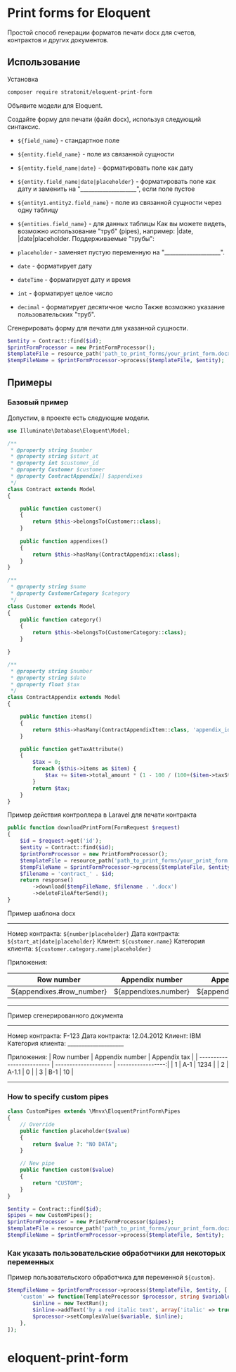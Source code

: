 # Print forms for Eloquent

Простой способ генерации форматов печати docx для счетов, контрактов и других документов.

## Использование

Установка

```bash
composer require stratonit/eloquent-print-form
```

Объявите модели для Eloquent.

Создайте форму для печати (файл docx), используя следующий синтаксис.

- `${field_name}` - стандартное поле
- `${entity.field_name}` - поле из связанной сущности
- `${entity.field_name|date}` - форматировать поле как дату
- `${entity.field_name|date|placeholder}` - форматировать поле как дату и заменить на "____________________", если поле пустое
- `${entity1.entity2.field_name}` - поле из связанной сущности через одну таблицу
- `${entities.field_name}` - для данных таблицы
Как вы можете видеть, возможно использование "труб" (pipes), например: |date, |date|placeholder. Поддерживаемые "трубы":

- `placeholder` - заменяет пустую переменную на "____________________".
- `date` - форматирует дату
- `dateTime` - форматирует дату и время
- `int` - форматирует целое число
- `decimal` - форматирует десятичное число
Также возможно указание пользовательских "труб".

Сгенерировать форму для печати для указанной сущности.

```php
$entity = Contract::find($id);
$printFormProcessor = new PrintFormProcessor();
$templateFile = resource_path('path_to_print_forms/your_print_form.docx');
$tempFileName = $printFormProcessor->process($templateFile, $entity);
```

## Примеры

### Базовый пример

Допустим, в проекте есть следующие модели.

```php
use Illuminate\Database\Eloquent\Model;

/**
 * @property string $number
 * @property string $start_at
 * @property int $customer_id
 * @property Customer $customer
 * @property ContractAppendix[] $appendixes
 */
class Contract extends Model
{

    public function customer()
    {
        return $this->belongsTo(Customer::class);
    }
 
    public function appendixes()
    {
        return $this->hasMany(ContractAppendix::class);
    }
}

/**
 * @property string $name
 * @property CustomerCategory $category
 */
class Customer extends Model
{
    public function category()
    {
        return $this->belongsTo(CustomerCategory::class);
    }

}

/**
 * @property string $number
 * @property string $date
 * @property float $tax
 */
class ContractAppendix extends Model
{

    public function items()
    {
        return $this->hasMany(ContractAppendixItem::class, 'appendix_id');
    }

    public function getTaxAttribute()
    {
        $tax = 0;
        foreach ($this->items as $item) {
            $tax += $item->total_amount * (1 - 100 / (100+($item->taxStatus->vat_rate ?? 0)));
        }
        return $tax;
    }
}
```

Пример действия контроллера в Laravel для печати контракта

```php
public function downloadPrintForm(FormRequest $request)
{
    $id = $request->get('id');
    $entity = Contract::find($id);
    $printFormProcessor = new PrintFormProcessor();
    $templateFile = resource_path('path_to_print_forms/your_print_form.docx');
    $tempFileName = $printFormProcessor->process($templateFile, $entity);
    $filename = 'contract_' . $id;
    return response()
        ->download($tempFileName, $filename . '.docx')
        ->deleteFileAfterSend();
}
```

Пример шаблона docx

---

Номер контракта: `${number|placeholder}`
Дата контракта: `${start_at|date|placeholder}`
Клиент: `${customer.name}`
Категория клиента: `${customer.category.name|placeholder}`

Приложения:


| Row number                | Appendix number      | Appendix tax      |
| ------------------------- | -------------------- | -----------------:|
| ${appendixes.#row_number} | ${appendixes.number} | ${appendixes.tax} |

---

Пример сгенерированного документа

---

Номер контракта: F-123
Дата контракта: 12.04.2012
Клиент: IBM
Категория клиента: ____________________

Приложения:
| Row number                | Appendix number      | Appendix tax      |
| ------------------------- | -------------------- | -----------------:|
| 1                         | A-1                  | 1234              |
| 2                         | A-1.1                | 0                 |
| 3                         | B-1                  | 10                |

---

### How to specify custom pipes

```php
class CustomPipes extends \Mnvx\EloquentPrintForm\Pipes
{
    // Override
    public function placeholder($value)
    {
        return $value ?: "NO DATA";
    }

    // New pipe
    public function custom($value)
    {
        return "CUSTOM";
    }
}

$entity = Contract::find($id);
$pipes = new CustomPipes();
$printFormProcessor = new PrintFormProcessor($pipes);
$templateFile = resource_path('path_to_print_forms/your_print_form.docx');
$tempFileName = $printFormProcessor->process($templateFile, $entity);
```

### Как указать пользовательские обработчики для некоторых переменных

Пример пользовательского обработчика для переменной `${custom}`.

```php
$tempFileName = $printFormProcessor->process($templateFile, $entity, [
    'custom' => function(TemplateProcessor $processor, string $variable, ?string $value) {
        $inline = new TextRun();
        $inline->addText('by a red italic text', array('italic' => true, 'color' => 'red'));
        $processor->setComplexValue($variable, $inline);
    },
]);
```
# eloquent-print-form
